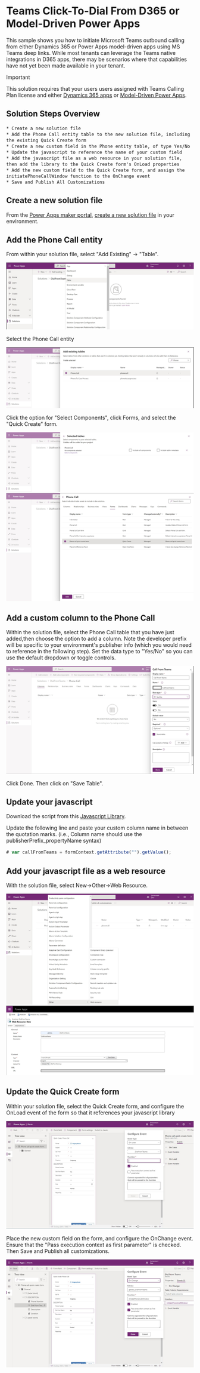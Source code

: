 # Teams Click-To-Dial From D365 or Model-Driven Power Apps

This sample shows you how to initiate Microsoft Teams outbound calling from either Dynamics 365 or Power Apps model-driven apps using MS Teams deep links. While most tenants can leverage the Teams native integrations in D365 apps, there may be scenarios where that capabilities have not yet been made available in your tenant.

> [!IMPORTANT]
> This solution requires that your users users assigned with Teams Calling Plan license and either [
Dynamics 365 apps](https://www.microsoft.com/en-us/licensing/product-licensing/dynamics365) or  [
Model-Driven Power Apps](https://docs.microsoft.com/en-us/power-platform/admin/powerapps-flow-licensing-faq#how-is-microsoft-power-apps-and-power-automate-licensed).
   
## Solution Steps Overview

    * Create a new solution file
    * Add the Phone Call entity table to the new solution file, including the existing Quick Create form
    * Create a new custom field in the Phone entity table, of type Yes/No 
    * Update the javascript to reference the name of your custom field
    * Add the javascript file as a web resource in your solution file, then add the library to the Quick Create form's OnLoad properties
    * Add the new custom field to the Quick Create form, and assign the initiatePhoneCallWindow function to the OnChange event
    * Save and Publish All Customizations 

## Create a new solution file

From the [Power Apps maker portal](https://make.gov.powerapps.us/), [create a new solution file](https://docs.microsoft.com/en-us/powerapps/maker/data-platform/create-solution) in your environment.

## Add the Phone Call entity

From within your solution file, select "Add Existing" -> "Table".

![add phone entity step 1](files/images/addExistingTable1.jpg)

Select the Phone Call entity

![add phone entity step 2](files/images/addExistingTable2.jpg)

Click the option for "Select Components", click Forms, and select the "Quick Create" form.

![add phone entity step 3](files/images/addExistingTable3.jpg)
![add phone entity step 4](files/images/addExistingTable4.jpg)

## Add a custom column to the Phone Call

Within the solution file, select the Phone Call table that you have just added,then choose the option to add a column.
Note the developer prefix will be specific to your environment's publisher info (which you would need to reference in the following step). Set the data type to "Yes/No" so you can use the default dropdown or toggle controls.

![add a new custom column](files/images/addNewColumn.jpg)

Click Done.  Then click on "Save Table".

## Update your javascript

Download the script from this [Javascript Library](https://github.com/microsoft/Federal-Business-Applications/blob/main/demos/d365-click-to-dial-teams/files/DialFromTeams.js). 

Update the following line and paste  your custom column name in between the quotation marks. (i.e., Column name should use the publisherPrefix_propertyName syntax)

```javascript
# var callFromTeams = formContext.getAttribute("").getValue();
```

## Add your javascript file as a web resource

With the solution file, select New->Other->Web Resource.

![add web resource step 1](files/images/addNewWebResource.jpg)
![add web resource step 2](files/images/addNewWebResource2.jpg)

## Update the Quick Create form

Within your solution file, select the Quick Create form, and configure the OnLoad event of the form so that it references your javascript library

![update form step 1](files/images/updateForm1.jpg)

Place the new custom field on the form, and configure the OnChange event. Ensure that the "Pass execution context as first parameter" is checked. Then Save and Publish all customizations.

![update form step 2](files/images/updateForm2.jpg)
